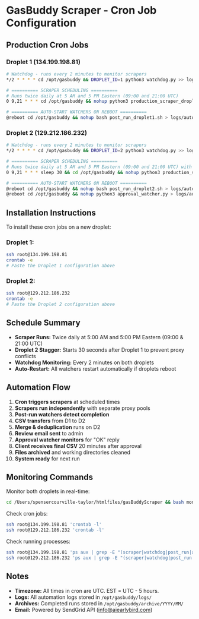 # GasBuddy Scraper - Cron Job Configuration

## Production Cron Jobs

### Droplet 1 (134.199.198.81)

```bash
# Watchdog - runs every 2 minutes to monitor scrapers
*/2 * * * * cd /opt/gasbuddy && DROPLET_ID=1 python3 watchdog.py >> logs/watchdog_droplet1.log 2>&1

# ========== SCRAPER SCHEDULING ==========
# Runs twice daily at 5 AM and 5 PM Eastern (09:00 and 21:00 UTC)
0 9,21 * * * cd /opt/gasbuddy && nohup python3 production_scraper_droplet1.py > /dev/null 2>&1 &

# ========== AUTO-START WATCHERS ON REBOOT ==========
@reboot cd /opt/gasbuddy && nohup bash post_run_droplet1.sh > logs/auto_transfer.log 2>&1 &
```

### Droplet 2 (129.212.186.232)

```bash
# Watchdog - runs every 2 minutes to monitor scrapers
*/2 * * * * cd /opt/gasbuddy && DROPLET_ID=2 python3 watchdog.py >> logs/watchdog_droplet2.log 2>&1

# ========== SCRAPER SCHEDULING ==========
# Runs twice daily at 5 AM and 5 PM Eastern (09:00 and 21:00 UTC) with 30-second stagger
0 9,21 * * * sleep 30 && cd /opt/gasbuddy && nohup python3 production_scraper_droplet2.py > /dev/null 2>&1 &

# ========== AUTO-START WATCHERS ON REBOOT ==========
@reboot cd /opt/gasbuddy && nohup bash post_run_droplet2.sh > logs/auto_merge.log 2>&1 &
@reboot cd /opt/gasbuddy && nohup python3 approval_watcher.py > logs/auto_approval.log 2>&1 &
```

## Installation Instructions

To install these cron jobs on a new droplet:

### Droplet 1:
```bash
ssh root@134.199.198.81
crontab -e
# Paste the Droplet 1 configuration above
```

### Droplet 2:
```bash
ssh root@129.212.186.232
crontab -e
# Paste the Droplet 2 configuration above
```

## Schedule Summary

- **Scraper Runs:** Twice daily at 5:00 AM and 5:00 PM Eastern (09:00 & 21:00 UTC)
- **Droplet 2 Stagger:** Starts 30 seconds after Droplet 1 to prevent proxy conflicts
- **Watchdog Monitoring:** Every 2 minutes on both droplets
- **Auto-Restart:** All watchers restart automatically if droplets reboot

## Automation Flow

1. **Cron triggers scrapers** at scheduled times
2. **Scrapers run independently** with separate proxy pools
3. **Post-run watchers detect completion**
4. **CSV transfers** from D1 to D2
5. **Merge & deduplication** runs on D2
6. **Review email sent** to admin
7. **Approval watcher monitors** for "OK" reply
8. **Client receives final CSV** 20 minutes after approval
9. **Files archived** and working directories cleaned
10. **System ready** for next run

## Monitoring Commands

Monitor both droplets in real-time:
```bash
cd /Users/spensercourville-taylor/htmlfiles/gasBuddyScraper && bash monitor_both_droplets.sh
```

Check cron jobs:
```bash
ssh root@134.199.198.81 'crontab -l'
ssh root@129.212.186.232 'crontab -l'
```

Check running processes:
```bash
ssh root@134.199.198.81 'ps aux | grep -E "(scraper|watchdog|post_run|approval)" | grep -v grep'
ssh root@129.212.186.232 'ps aux | grep -E "(scraper|watchdog|post_run|approval)" | grep -v grep'
```

## Notes

- **Timezone:** All times in cron are UTC. EST = UTC - 5 hours.
- **Logs:** All automation logs stored in `/opt/gasbuddy/logs/`
- **Archives:** Completed runs stored in `/opt/gasbuddy/archive/YYYY/MM/`
- **Email:** Powered by SendGrid API (info@aiearlybird.com)

